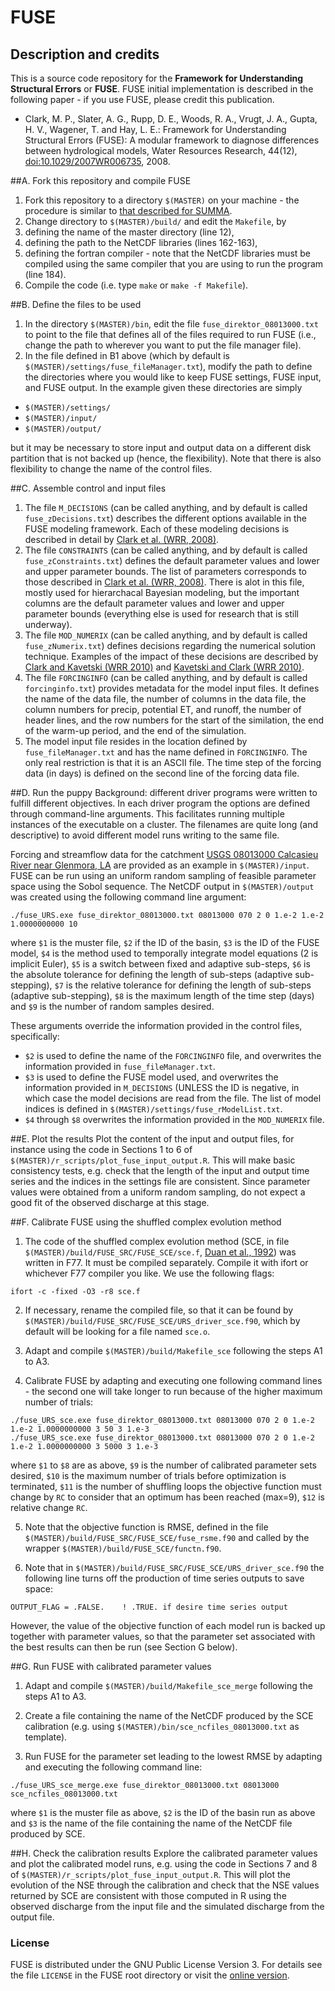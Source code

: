 # FUSE 

## Description and credits

This is a source code repository for the **Framework for Understanding Structural Errors** or **FUSE**. FUSE initial implementation is described in the following paper - if you use FUSE, please credit this publication.

 * Clark, M. P., Slater, A. G., Rupp, D. E., Woods, R. A., Vrugt, J. A., Gupta, H. V., Wagener, T. and Hay, L. E.: Framework for Understanding Structural Errors (FUSE): A modular framework to diagnose differences between hydrological models, Water Resources Research, 44(12), [doi:10.1029/2007WR006735](http://dx.doi.org/10.1029/2007WR006735), 2008.

##A. Fork this repository and compile FUSE
1. Fork this repository to a directory `$(MASTER)` on your machine - the procedure is similar to [that described for SUMMA](https://github.com/NCAR/summa/blob/master/docs/howto/summa_and_git_howto.md).
1. Change directory to `$(MASTER)/build/` and edit the `Makefile`, by
  1. defining the name of the master directory (line 12),
  1. defining the path to the NetCDF libraries (lines 162-163),
  1. defining the fortran compiler - note that the NetCDF libraries must be compiled using the same compiler that you are using to run the program (line 184).
1. Compile the code (i.e. type `make` or `make -f Makefile`).

##B. Define the files to be used
1. In the directory `$(MASTER)/bin`, edit the file `fuse_direktor_08013000.txt` to point to the file that defines all of the files required to run FUSE (i.e., change the path to wherever you want to put the file manager file).
1. In the file defined in B1 above (which by default is `$(MASTER)/settings/fuse_fileManager.txt`), modify the path to define the directories where you would like to keep FUSE settings, FUSE input, and FUSE output. In the example given these directories are simply
  * `$(MASTER)/settings/`
  * `$(MASTER)/input/`
  * `$(MASTER)/output/`

  but it may be necessary to store input and output data on a different disk partition that is not backed up (hence, the flexibility). Note that there is also flexibility to change the name of the control files.

##C. Assemble control and input files
1. The file `M_DECISIONS` (can be called anything, and by default is called `fuse_zDecisions.txt`) describes the different options available in the FUSE modeling framework. Each of these modeling decisions is described in detail by [Clark et al. (WRR, 2008)](http://dx.doi.org/10.1029/2007WR006735).
2. The file `CONSTRAINTS` (can be called anything, and by default is called `fuse_zConstraints.txt`) defines the default parameter values and lower and upper parameter bounds. The list of parameters corresponds to those described in [Clark et al. (WRR, 2008)](http://dx.doi.org/10.1029/2007WR006735). There is alot in this file, mostly used for hierarchacal Bayesian modeling, but the important columns are the default parameter values and lower and upper parameter bounds (everything else is used for research that is still underway).
3. The file `MOD_NUMERIX` (can be called anything, and by default is called `fuse_zNumerix.txt`) defines decisions regarding the numerical solution technique. Examples of the impact of these decisions are described by [Clark and Kavetski (WRR 2010)](http://dx.doi.org/10.1029/2009WR008894) and [Kavetski and Clark (WRR 2010)](http://dx.doi.org/10.1029/2009WR008896).
4. The file `FORCINGINFO` (can be called anything, and by default is called `forcinginfo.txt`) provides metadata for the model input files. It defines the name of the data file, the number of columns in the data file, the column numbers for precip, potential ET, and runoff, the number of header lines, and the row numbers for the start of the similation, the end of the warm-up period, and the end of the simulation.
55. The model input file resides in the location defined by `fuse_fileManager.txt` and has the name defined in `FORCINGINFO`. The only real restriction is that it is an ASCII file. The time step of the forcing data (in days) is defined on the second line of the forcing data file.

##D. Run the puppy
Background: different driver programs were written to fulfill different objectives. In each driver program the options are defined through command-line arguments. This facilitates running multiple instances of the executable on a cluster. The filenames are quite long (and descriptive) to avoid different model runs writing to the same file.

Forcing and streamflow data for the catchment [USGS 08013000 Calcasieu River near Glenmora, LA](http://waterdata.usgs.gov/nwis/inventory/?site_no=08013000&agency_cd=USGS&amp;) are provided as an example in `$(MASTER)/input`. FUSE can be run using an uniform random sampling of feasible parameter space using the Sobol sequence. The NetCDF output in `$(MASTER)/output` was created using the following command line argument:
```
./fuse_URS.exe fuse_direktor_08013000.txt 08013000 070 2 0 1.e-2 1.e-2 1.0000000000 10
```
where
`$1` is the muster file, 
`$2` if the ID of the basin, 
`$3` is the ID of the FUSE model, 
`$4` is the method used to temporally integrate model equations (2 is implicit Euler), 
`$5` is a switch between fixed and adaptive sub-steps, 
`$6` is the absolute tolerance for defining the length of sub-steps (adaptive sub-stepping), 
`$7` is the relative tolerance for defining the length of sub-steps (adaptive sub-stepping), 
`$8` is the maximum length of the time step (days) and
`$9` is the number of random samples desired.

These arguments override the information provided in the control files, specifically: 
* `$2` is used to define the name of the `FORCINGINFO` file, and overwrites the information provided in `fuse_fileManager.txt`.
* `$3` is used to define the FUSE model used, and overwrites the information provided in `M_DECISIONS` (UNLESS the ID is negative, in which case the model decisions are read from the file. The list of model indices is defined in `$(MASTER)/settings/fuse_rModelList.txt`.
* `$4` through `$8` overwrites the information provided in the `MOD_NUMERIX` file.

##E. Plot the results
Plot the content of the input and output files, for instance using the code in Sections 1 to 6 of `$(MASTER)/r_scripts/plot_fuse_input_output.R`. This will make basic consistency tests, e.g. check that the length of the input and output time series and the indices in the settings file are consistent. Since parameter values were obtained from a uniform random sampling, do not expect a good fit of the observed discharge at this stage.

##F. Calibrate FUSE using the shuffled complex evolution method 
1. The code of the shuffled complex evolution method (SCE, in file `$(MASTER)/build/FUSE_SRC/FUSE_SCE/sce.f`, [Duan et al., 1992](http://dx.doi.org/10.1029/91WR02985)) was written in F77. It must be compiled separately. Compile it with ifort or whichever F77 compiler you like. We use the following flags: 
  ```
  ifort -c -fixed -O3 -r8 sce.f  
  ```

2. If necessary, rename the compiled file, so that it can be found by `$(MASTER)/build/FUSE_SRC/FUSE_SCE/URS_driver_sce.f90`, which by default will be looking for a file named `sce.o`.

3. Adapt and compile `$(MASTER)/build/Makefile_sce` following the steps A1 to A3.

4. Calibrate FUSE by adapting and executing one following command lines - the second one will take longer to run because of the higher maximum number of trials:

  ```
  ./fuse_URS_sce.exe fuse_direktor_08013000.txt 08013000 070 2 0 1.e-2 1.e-2 1.0000000000 3 50 3 1.e-3
  ./fuse_URS_sce.exe fuse_direktor_08013000.txt 08013000 070 2 0 1.e-2 1.e-2 1.0000000000 3 5000 3 1.e-3
  ```

  where `$1` to `$8` are as above, `$9` is the number of calibrated parameter sets desired, `$10` is the maximum number of trials before optimization is terminated, `$11` is the number of shuffling loops the objective function must change by `RC` to consider that an optimum has been reached (max=9), `$12` is relative change `RC`.

5. Note that the objective function is RMSE, defined in the file `$(MASTER)/build/FUSE_SRC/FUSE_SCE/fuse_rsme.f90` and called by the wrapper `$(MASTER)/build/FUSE_SCE/functn.f90`.

6. Note that in `$(MASTER)/build/FUSE_SRC/FUSE_SCE/URS_driver_sce.f90` the following line turns off the production 
of time series outputs to save space: 

  ```
  OUTPUT_FLAG = .FALSE.    ! .TRUE. if desire time series output
  ```

  However, the value of the objective function of each model run is backed up together with parameter values, so that the parameter set associated with the best results can then be run (see Section G below).

##G. Run FUSE with calibrated parameter values
1. Adapt and compile `$(MASTER)/build/Makefile_sce_merge` following the steps A1 to A3.

2. Create a file containing the name of the NetCDF produced by the SCE calibration (e.g. using  `$(MASTER)/bin/sce_ncfiles_08013000.txt` as template).

3. Run FUSE for the parameter set leading to the lowest RMSE by adapting and executing the following command line:

  ```
  ./fuse_URS_sce_merge.exe fuse_direktor_08013000.txt 08013000 sce_ncfiles_08013000.txt
  ```

  where `$1` is the muster file as above, `$2` is the ID of the basin run as above and `$3` is the name of the file containing the name of the NetCDF file produced by SCE.

##H. Check the calibration results
Explore the calibrated parameter values and plot the calibrated model runs, e.g. using the code in Sections 7 and 8 of `$(MASTER)/r_scripts/plot_fuse_input_output.R`. This will plot the evolution of the NSE through the calibration and check that the NSE values returned by SCE are consistent with those computed in R using the observed discharge from the input file and the simulated discharge from the output file.

### License
FUSE is distributed under the GNU Public License Version 3. For details see the file `LICENSE` in the FUSE root directory or visit the [online version](http://www.gnu.org/licenses/gpl-3.0.html).

